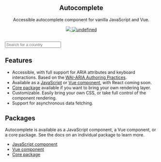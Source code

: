 <h2 align="center">
  Autocomplete
</h2>
<p align="center">
  Accessible autocomplete component for vanilla JavaScript and Vue.
</p>
<p align="center">
  <a href="https://www.npmjs.com/package/@trevoreyre/autocomplete">
    <img src="https://img.shields.io/npm/v/@trevoreyre/autocomplete.svg?style=flat">
  </a>
  <a href="LICENSE">
    <img alt="undefined" src="https://img.shields.io/github/license/trevoreyre/autocomplete.svg?style=flat">
  </a>
</p>
<br>
<div id='autocomplete-demo'>
  <input class='autocomplete-input' placeholder='Search for a country' aria-label='Search for a country'>
  <ul class='autocomplete-results'></ul>
</div>

## Features

- Accessible, with full support for ARIA attributes and keyboard interactions. Based on the [WAI-ARIA Authoring Practices](https://www.w3.org/TR/wai-aria-practices-1.1/#combobox).
- Available as a [JavaScript][javascript-component] or [Vue component][vue-component], with React coming soon.
- [Core package][core-package] available if you want to bring your own rendering layer.
- Customizable. Easily bring your own CSS, or take full control of the component rendering.
- Support for asynchronous data fetching.

## Packages

Autocomplete is available as a JavaScript component, a Vue component, or a core package. See the docs on an individual package to learn more.

- [JavaScript component][javascript-component]
- [Vue component][vue-component]
- [Core package][core-package]

[version-badge]: https://img.shields.io/npm/v/@trevoreyre/autocomplete.svg?style=flat-square
[package]: https://www.npmjs.com/package/@trevoreyre/autocomplete
[license-badge]: https://img.shields.io/npm/l/@trevoreyre/autocomplete.svg?style=flat-square
[license]: https://github.com/trevoreyre/autocomplete/blob/master/LICENSE
[autocomplete-image]: autocomplete.png
[javascript-component]: javascript-component.md
[vue-component]: vue-component.md
[core-package]: core-package.md

<script>
new Autocomplete('#autocomplete-demo', {
  search: input => {
    if (input.length === 0) { return [] }
    return countries.filter(country =>
      country.toLowerCase().startsWith(input.toLowerCase())
    )
  },
  onSubmit: result => alert(`You selected ${result}`)
})
</script>
